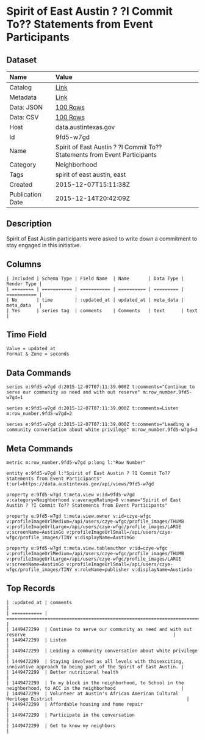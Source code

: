 # Spirit of East Austin ? ?I Commit To?? Statements from Event Participants

## Dataset

| Name | Value |
| :--- | :---- |
| Catalog | [Link](https://catalog.data.gov/dataset/spirit-of-east-austin-i-commit-to-statements-from-event-participants) |
| Metadata | [Link](https://data.austintexas.gov/api/views/9fd5-w7gd) |
| Data: JSON | [100 Rows](https://data.austintexas.gov/api/views/9fd5-w7gd/rows.json?max_rows=100) |
| Data: CSV | [100 Rows](https://data.austintexas.gov/api/views/9fd5-w7gd/rows.csv?max_rows=100) |
| Host | data.austintexas.gov |
| Id | 9fd5-w7gd |
| Name | Spirit of East Austin ? ?I Commit To?? Statements from Event Participants |
| Category | Neighborhood |
| Tags | spirit of east austin, east |
| Created | 2015-12-07T15:11:38Z |
| Publication Date | 2015-12-14T20:42:09Z |

## Description

Spirit of East Austin participants were asked to write down a commitment to stay engaged in this initiative.

## Columns

```ls
| Included | Schema Type | Field Name  | Name       | Data Type | Render Type |
| ======== | =========== | =========== | ========== | ========= | =========== |
| No       | time        | :updated_at | updated_at | meta_data | meta_data   |
| Yes      | series tag  | comments    | Comments   | text      | text        |
```

## Time Field

```ls
Value = updated_at
Format & Zone = seconds
```

## Data Commands

```ls
series e:9fd5-w7gd d:2015-12-07T07:11:39.000Z t:comments="Continue to serve our community as need and with out reserve" m:row_number.9fd5-w7gd=1

series e:9fd5-w7gd d:2015-12-07T07:11:39.000Z t:comments=Listen m:row_number.9fd5-w7gd=2

series e:9fd5-w7gd d:2015-12-07T07:11:39.000Z t:comments="Leading a community conversation about white privilege" m:row_number.9fd5-w7gd=3
```

## Meta Commands

```ls
metric m:row_number.9fd5-w7gd p:long l:"Row Number"

entity e:9fd5-w7gd l:"Spirit of East Austin ? ?I Commit To?? Statements from Event Participants" t:url=https://data.austintexas.gov/api/views/9fd5-w7gd

property e:9fd5-w7gd t:meta.view v:id=9fd5-w7gd v:category=Neighborhood v:averageRating=0 v:name="Spirit of East Austin ? ?I Commit To?? Statements from Event Participants"

property e:9fd5-w7gd t:meta.view.owner v:id=czye-wfgc v:profileImageUrlMedium=/api/users/czye-wfgc/profile_images/THUMB v:profileImageUrlLarge=/api/users/czye-wfgc/profile_images/LARGE v:screenName=AustinGo v:profileImageUrlSmall=/api/users/czye-wfgc/profile_images/TINY v:displayName=AustinGo

property e:9fd5-w7gd t:meta.view.tableauthor v:id=czye-wfgc v:profileImageUrlMedium=/api/users/czye-wfgc/profile_images/THUMB v:profileImageUrlLarge=/api/users/czye-wfgc/profile_images/LARGE v:screenName=AustinGo v:profileImageUrlSmall=/api/users/czye-wfgc/profile_images/TINY v:roleName=publisher v:displayName=AustinGo
```

## Top Records

```ls
| :updated_at | comments                                                                                                          | 
| =========== | ================================================================================================================= | 
| 1449472299  | Continue to serve our community as need and with out reserve                                                      | 
| 1449472299  | Listen                                                                                                            | 
| 1449472299  | Leading a community conversation about white privilege                                                            | 
| 1449472299  | Staying involved as all levels with thisexciting, innivative approach to being part of the Spirit of East Austin. | 
| 1449472299  | Better nutritional health                                                                                         | 
| 1449472299  | To my block in the neighborhood, to School in the neighborhood, to ACC in the neighborhood                        | 
| 1449472299  | Volunteer at Austin's African American Cultural Heritage District                                                 | 
| 1449472299  | Affordable housing and home repair                                                                                | 
| 1449472299  | Participate in the conversation                                                                                   | 
| 1449472299  | Get to know my neighbors                                                                                          | 
```